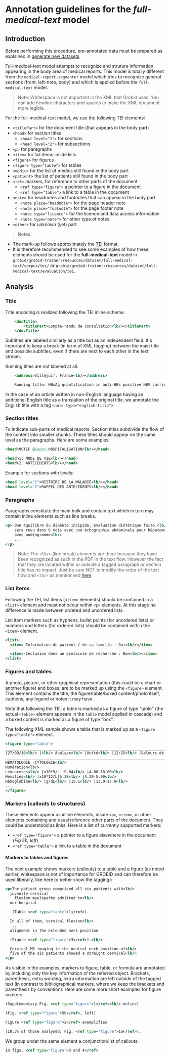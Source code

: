 # Annotation guidelines for the _full-medical-text_ model

## Introduction
Before performing this procedure, pre-annotated data must be prepared as explained in [generate new datasets](../Training-the-medical-report-models.md#generate-new-datasets).

Full-medical-text model attempts to recognize and struture information appearing in the body area of medical reports.  This model is totally different from the `medical-report-segmenter` model which tries to recognize general sections (front, left-note, body) and which is applied before the `full-medical-text` model.

> Note: Whitespace is not important in the XML that Grobid uses. You can add newline characters and spaces to make the XML document more legible.

For the full-medical-text model, we use the following TEI elements:

* `<titlePart>` for the document title (that appears in the body part)
* `<head>` for section titles
    * `<head level="1">` for sections
    * `<head level="2">` for subsections
* `<p>` for paragraphs
* `<item>` for list items inside lists
* `<figure>` for figures
* `<figure type="table">` for tables
* `<medic>` for the list of medics still found in the body part
* `<patient>` the list of patients still found in the body part
* `<ref>` markers, for reference to other parts of the document
    * `<ref type="figure">` a pointer to a figure in the document
    * `<ref type="table">` a link to a table in the document
* `<note>` for headnotes and footnotes that can appear in the body part
    * `<note place="headnote">` for the page header note
    * `<note place="footnote">` for the page footer note
    * `<note type="licence">` for the licence and data access information 
    * `<note type="note">` for other type of notes
* `<other>` for unknown (yet) part

> Notes:
- The mark-up follows approximately the [TEI](http://www.tei-c.org) format.
- It is therefore recommended to see some examples of how these elements should be used for the __full-medical-text__ model in `grobid/grobid-trainer/resources/dataset/full-medical-text/corpus/tei/` or `grobid/grobid-trainer/resources/dataset/full-medical-text/evaluation/tei`.

## Analysis

### Title

Title encoding is realized following the TEI inline scheme:

```xml
    <docTitle>
        <titlePart>Compte-rendu de consultation<lb/></titlePart>
    </docTitle>
```

Subtitles are labeled similarly as a title but as an independent field. It's important to keep a break (in term of XML tagging) between the main title and possible subtitles, even if there are next to each other in the text stream.

Running titles are not labeled at all.

```xml
    <address>Villejuif, France<lb/></address>

    Running title: HBsAg quantification in anti-HBs positive HBV carriers<lb/>
```

In the case of an article written in non-English language having an additional English title as a translation of the original title, we annotate the English title with a tag `<note type="english-title">`.

### Section titles

To indicate sub-parts of medical reports. Section titles subdivide the flow of the content into smaller chunks. These titles should appear on the same level as the paragraphs.  Here are some examples:

```xml
<head>MOTIF D&apos;HOSPITALISATION<lb/></head>
```

```xml
<head>1. MODE DE VIE<lb/></head>
<head>2. ANTÉCÉDENTS<lb/></head>
```

Example for sections with levels:
```xml
<head level="1">HISTOIRE DE LA MALADIE<lb/></head> 
<head level="2">RAPPEL DES ANTÉCÉDENTS<lb/></head>
```

### Paragraphs

Paragraphs constitute the main bulk and contain text which in turn may contain inline elements such as line breaks.

```xml
<p> Bon équilibre du diabète insipide, évaluation diététique faite.<lb/> 
    sera revu dans 6 mois avec une échographie abdominale pour hépatomégalie et consultation ORL<lb/> 
    avec audiogramme<lb/>
    ...
</p>
```

> Note: The `<lb/>` (line break) elements are there because they have been recognized as such in the PDF in the text flow. However the fact that they are located within or outside a tagged paragraph or section title has no impact. Just be sure NOT to modify the order of the text flow and `<lb/>` as mentionned [here](Annotation_guidelines.md#correcting-pre-annotated-files).

### List items

Following the TEI, list items (`<item>` elements) should be contained in a `<list>` element and must not occur within `<p>` elements. At this stage no difference is made between ordered and unordered lists.

List item markers such as hyphens, bullet points (for unordered lists) or numbers and letters (for ordered lists) should be contained within the `<item>` element.

```xml
<list>
  <item>-Information du patient / de sa famille : Oui<lb/></item>

  <item>-Inclusion dans un protocole de recherche : Non<lb/></item>
</list>
```

### Figures and tables

A photo, picture, or other graphical representation (this could be a chart or another figure) and boxes, are to be marked up using the `<figure>` element. This element contains the title, the figure/table/boxed content/photo itself, captions, any legend or notes it may have.

Note that following the TEI, a table is marked as a figure of type "table" (the actual `<table>` element appears in the `table` model applied in cascade) and a boxed content is marked as a figure of type "box".

The following XML sample shows a table that is marked up as a `<figure type="table">` element.

```xml
<figure type="table">
_______________________________________________________________________________________<lb/>
|27/09/16<lb/> |<lb/> Analyse<lb/> |Unité<lb/> |12:25<lb/> |Valeurs de …<lb/>
_______________________________________________________________________________________<lb/>
HEMATOLOGIE -CYTOLOGIE<lb/>
Numération<lb/>
Leucocytes<lb/> |x10*9/L |9.04<lb/> |4.00-10.00<lb/>
Hématies<lb/> |x10*12/L|5.38<lb/> |4.20-5.90<lb/>
Hémoglobine<lb/> |g/dL<lb/> |15.1<lb/> |13.0-17.0<lb/>
...
</figure>
```

### Markers (callouts to structures)

These elements appear as inline elements, inside `<p>`, `<item>`, or other elements containing and usual reference other parts of the document. They could be understood as links.  Here is a list of currently supported markers:

* `<ref type="figure">` a pointer to a figure elsewhere in the document (*Fig 5b, left*)
* `<ref type="table">` a link to a table in the document

#### Markers to tables and figures

The next example shows markers (callouts) to a table and a figure (as noted earlier, whitespace is not of importance for GROBID and can therefore be used liberally, like here to better show the tagging):

```xml
<p>The patient group comprised all six patients with<lb/>
  juvenile cervical
	flexion myelopathy admitted to<lb/>
  our hospital

   (Table <ref type="table">1</ref>).

  In all of them, cervical flexion<lb/>
  ...
  alignment in the extended neck position

  (Figure <ref type="figure">3</ref>).<lb/>

  Cervical MR imaging in the neutral neck position of<lb/>
  five of the six patients showed a straight cervical<lb/>
</p>
```

As visible in the examples, markers to figure, table, or formula are annotated by including only the key information of the referred object. Brackets, parenthesis, extra wording, extra information are left outside of the tagged text (in contrast to bibliographical markers, where we keep the brackets and parenthesis by convention).
Here are some more short examples for figure markers:

```xml
(Supplementary Fig. <ref type="figure">1</ref><lb/> online)
```

```xml
(Fig. <ref type="figure">5b</ref>, left)
```

```xml
Figure <ref type="figure">2</ref> exemplifies
```

```xml
(10.3% of those analysed; Fig. <ref type="figure">1a</ref>).
```

We group under the same element a conjunction/list of callouts:

```xml
In figs. <ref type="figure">3 and 4</ref>
```
